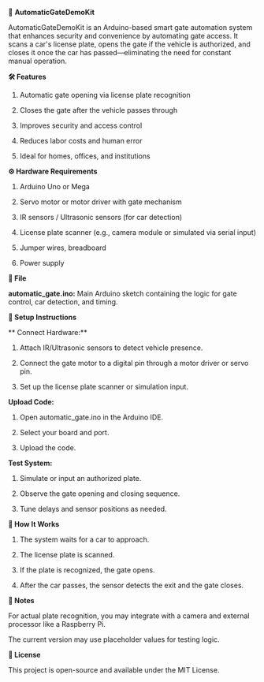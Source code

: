 🚗 **AutomaticGateDemoKit**


AutomaticGateDemoKit is an Arduino-based smart gate automation system that enhances security and convenience by automating gate access. It scans a car's license plate, opens the gate if the vehicle is authorized, and closes it once the car has passed—eliminating the need for constant manual operation.

**🛠 Features**

1. Automatic gate opening via license plate recognition

2. Closes the gate after the vehicle passes through

3. Improves security and access control

4. Reduces labor costs and human error

5. Ideal for homes, offices, and institutions

**⚙️ Hardware Requirements**

1. Arduino Uno or Mega

2. Servo motor or motor driver with gate mechanism

3. IR sensors / Ultrasonic sensors (for car detection)

4. License plate scanner (e.g., camera module or simulated via serial input)

5. Jumper wires, breadboard

6. Power supply

**🧾 File**


**automatic_gate.ino:** Main Arduino sketch containing the logic for gate control, car detection, and timing.

**🧰 Setup Instructions**

** Connect Hardware:**

1. Attach IR/Ultrasonic sensors to detect vehicle presence.

2. Connect the gate motor to a digital pin through a motor driver or servo pin.

3. Set up the license plate scanner or simulation input.

**Upload Code:**


1. Open automatic_gate.ino in the Arduino IDE.

2. Select your board and port.

3. Upload the code.

**Test System:**


1. Simulate or input an authorized plate.

2. Observe the gate opening and closing sequence.

3. Tune delays and sensor positions as needed.

**🧠 How It Works**

1. The system waits for a car to approach.

2. The license plate is scanned.

3. If the plate is recognized, the gate opens.

4. After the car passes, the sensor detects the exit and the gate closes.

**📌 Notes**

For actual plate recognition, you may integrate with a camera and external processor like a Raspberry Pi.

The current version may use placeholder values for testing logic.

**📄 License**

This project is open-source and available under the MIT License.

